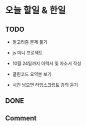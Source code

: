 # 오늘 할일 & 한일

## TODO

- 알고리즘 문제 풀기

- js 미니 프로젝트

- 10월 24일까지 이력서 및 자소서 작성

- 클린코드 요약본 보기

- 시간 남으면 타입스크립트 강의 듣기

## DONE

## Comment
